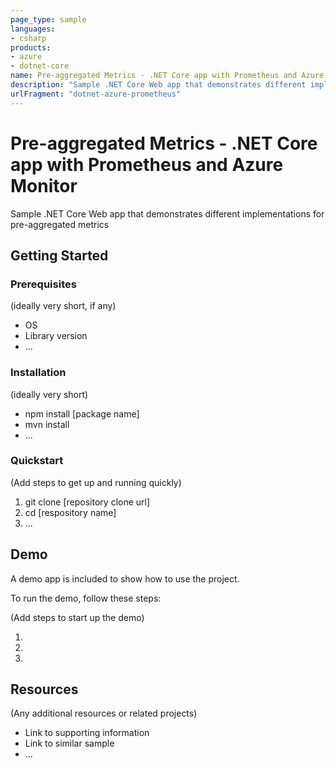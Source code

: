 ```yaml
---
page_type: sample
languages:
- csharp
products:
- azure
- dotnet-core
name: Pre-aggregated Metrics - .NET Core app with Prometheus and Azure Monitor
description: "Sample .NET Core Web app that demonstrates different implementations for pre-aggregated metrics"
urlFragment: "dotnet-azure-prometheus"
---
```

# Pre-aggregated Metrics - .NET Core app with Prometheus and Azure Monitor

Sample .NET Core Web app that demonstrates different implementations for pre-aggregated metrics

## Getting Started

### Prerequisites

(ideally very short, if any)

- OS
- Library version
- ...

### Installation

(ideally very short)

- npm install [package name]
- mvn install
- ...

### Quickstart
(Add steps to get up and running quickly)

1. git clone [repository clone url]
2. cd [respository name]
3. ...


## Demo

A demo app is included to show how to use the project.

To run the demo, follow these steps:

(Add steps to start up the demo)

1.
2.
3.

## Resources

(Any additional resources or related projects)

- Link to supporting information
- Link to similar sample
- ...
